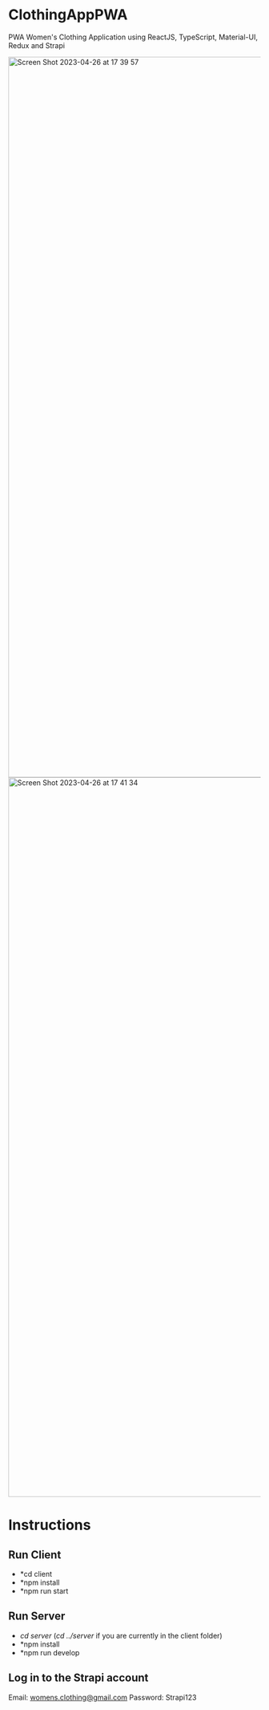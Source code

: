 # ClothingAppPWA
PWA Women's Clothing Application using ReactJS, TypeScript, Material-UI, Redux and Strapi


<img width="1436" alt="Screen Shot 2023-04-26 at 17 39 57" src="https://user-images.githubusercontent.com/51478477/234597093-aae5e16e-1d71-4bbc-ae5a-6ff7bf41c0a8.png">
<img width="1434" alt="Screen Shot 2023-04-26 at 17 41 34" src="https://user-images.githubusercontent.com/51478477/234597138-ce5c9be2-3f47-47f0-b407-916a9f56c67d.png">


# Instructions

## Run Client
- *cd client
- *npm install
- *npm run start


## Run Server
- *cd server* (*cd ../server* if you are currently in the client folder)
- *npm install
- *npm run develop


## Log in to the Strapi account
Email: womens.clothing@gmail.com
Password: Strapi123
